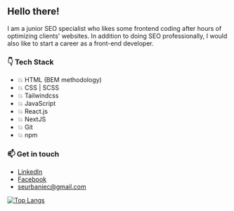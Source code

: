 ## Hello there!
I am a junior SEO specialist who likes some frontend coding after hours of optimizing clients' websites.
In addition to doing SEO professionally, I would also like to start a career as a front-end developer.

### :point_down: Tech Stack 
* :boom: HTML (BEM methodology)
* :boom: CSS | SCSS
* :boom: Tailwindcss
* :boom: JavaScript
* :boom: React.js
* :boom: NextJS
* :boom: Git
* :boom: npm

### 📫 Get in touch
* [LinkedIn](https://www.linkedin.com/in/sebastian-urbaniec/)
* [Facebook](https://www.facebook.com/profile.php?id=100005744952850/)
* seurbaniec@gmail.com

[![Top Langs](https://github-readme-stats.vercel.app/api/top-langs/?username=surbaniec)](https://github.com/surbaniec/github-readme-stats)
